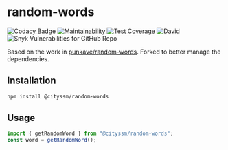 # random-words

[![Codacy Badge](https://img.shields.io/codacy/grade/11de7934f50041ef848dd81563ec8595)](https://www.codacy.com/gh/cityssm/random-words/dashboard) [![Maintainability](https://img.shields.io/codeclimate/maintainability/cityssm/random-words)](https://codeclimate.com/github/cityssm/random-words/maintainability) [![Test Coverage](https://img.shields.io/codeclimate/coverage/cityssm/random-words)](https://codeclimate.com/github/cityssm/random-words/test_coverage) ![David](https://img.shields.io/david/cityssm/random-words) ![Snyk Vulnerabilities for GitHub Repo](https://img.shields.io/snyk/vulnerabilities/github/cityssm/random-words)

Based on the work in [punkave/random-words](https://github.com/punkave/random-words).
Forked to better manage the dependencies.

## Installation

```bash
npm install @cityssm/random-words
```

## Usage

```javascript
import { getRandomWord } from "@cityssm/random-words";
const word = getRandomWord();
```
